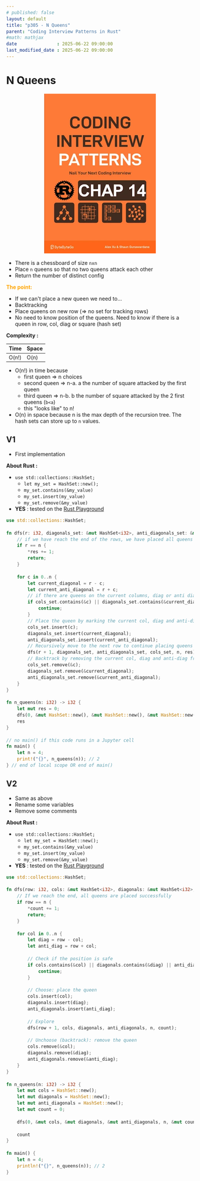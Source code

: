 ```yaml
---
# published: false
layout: default
title: "p305 - N Queens"
parent: "Coding Interview Patterns in Rust"
#math: mathjax
date               : 2025-06-22 09:00:00
last_modified_date : 2025-06-22 09:00:00
---
```


# N Queens

<div align="center">
<img src="../assets/chap_14.webp" alt="" width="300" loading="lazy"/>
</div>

* There is a chessboard of size `nxn`
* Place `n` queens so that no two queens attack each other
* Return the number of distinct config




<span style="color:orange"><b>The point:</b></span>

* If we can't place a new queen we need to...
* Backtracking
* Place queens on new row (=> no set for tracking rows)
* No need to know position of the queens. Need to know if there is a queen in row, col, diag or square (hash set)


**Complexity :**

| Time        | Space |
|-------------|-------|
| O(n!)       | O(n)  |

* O(n!) in time because 
    * first queen => n choices
    * second queen => n-a. a the number of square attacked by the first queen
    * third queen => n-b. b the number of square attacked by the 2 first queens (`b<a`)
    * this "looks like" to n!
* O(n) in space because n is the max depth of the recursion tree. The hash sets can store up to `n` values.









<!-- <span style="color:red"><b>TODO : </b></span> 
* Add comments in code -->


<!-- * <span style="color:lime"><b>Preferred solution?</b></span>      -->



## V1

* First implementation

**About Rust :**
* `use std::collections::HashSet;`
    * `let my_set = HashSet::new();`
    * ``my_set.contains(&my_value)``
    * ``my_set.insert(my_value)``
    * ``my_set.remove(&my_value)``
* **YES** : tested on the [Rust Playground](https://play.rust-lang.org/)



```rust
use std::collections::HashSet;

fn dfs(r: i32, diagonals_set: &mut HashSet<i32>, anti_diagonals_set: &mut HashSet<i32>, cols_set: &mut HashSet<i32>, n: i32, res: &mut i32) {
    // if we have reach the end of the rows, we have placed all queens
    if r == n {
        *res += 1;
        return;
    }

    for c in 0..n {
        let current_diagonal = r - c;
        let current_anti_diagonal = r + c;
        // if there are queens on the current columns, diag or anti diag, skip this square
        if cols_set.contains(&c) || diagonals_set.contains(&current_diagonal) || anti_diagonals_set.contains(&current_anti_diagonal) {
            continue;
        }
        // Place the queen by marking the current col, diag and anti-diag as occupied
        cols_set.insert(c);
        diagonals_set.insert(current_diagonal);
        anti_diagonals_set.insert(current_anti_diagonal);
        // Recursively move to the next row to continue placing queens
        dfs(r + 1, diagonals_set, anti_diagonals_set, cols_set, n, res);
        // Backtrack by removing the current col, diag and anti-diag from the hash sets
        cols_set.remove(&c);
        diagonals_set.remove(&current_diagonal);
        anti_diagonals_set.remove(&current_anti_diagonal);
    }
}

fn n_queens(n: i32) -> i32 {
    let mut res = 0;
    dfs(0, &mut HashSet::new(), &mut HashSet::new(), &mut HashSet::new(), n, &mut res);
    res
}

// no main() if this code runs in a Jupyter cell
fn main() {
    let n = 4;
    print!("{}", n_queens(n)); // 2
} // end of local scope OR end of main()

```

## V2

* Same as above
* Rename some variables
* Remove some comments

**About Rust :**
* `use std::collections::HashSet;`
    * `let my_set = HashSet::new();`
    * ``my_set.contains(&my_value)``
    * ``my_set.insert(my_value)``
    * ``my_set.remove(&my_value)``
* **YES** : tested on the [Rust Playground](https://play.rust-lang.org/)


```rust
use std::collections::HashSet;

fn dfs(row: i32, cols: &mut HashSet<i32>, diagonals: &mut HashSet<i32>, anti_diagonals: &mut HashSet<i32>, n: i32, count: &mut i32) {
    // If we reach the end, all queens are placed successfully
    if row == n {
        *count += 1;
        return;
    }

    for col in 0..n {
        let diag = row - col;
        let anti_diag = row + col;

        // Check if the position is safe
        if cols.contains(&col) || diagonals.contains(&diag) || anti_diagonals.contains(&anti_diag) {
            continue;
        }

        // Choose: place the queen
        cols.insert(col);
        diagonals.insert(diag);
        anti_diagonals.insert(anti_diag);

        // Explore
        dfs(row + 1, cols, diagonals, anti_diagonals, n, count);

        // Unchoose (backtrack): remove the queen
        cols.remove(&col);
        diagonals.remove(&diag);
        anti_diagonals.remove(&anti_diag);
    }
}

fn n_queens(n: i32) -> i32 {
    let mut cols = HashSet::new();
    let mut diagonals = HashSet::new();
    let mut anti_diagonals = HashSet::new();
    let mut count = 0;

    dfs(0, &mut cols, &mut diagonals, &mut anti_diagonals, n, &mut count);

    count
}

fn main() {
    let n = 4;
    println!("{}", n_queens(n)); // 2
}

```
